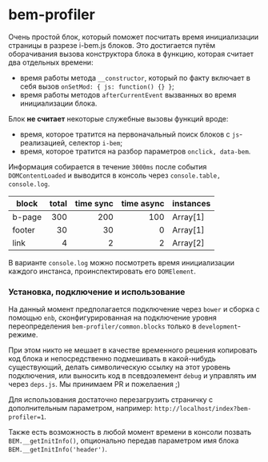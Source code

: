 bem-profiler
============

Очень простой блок, который поможет посчитать время инициализации страницы в разрезе i-bem.js блоков. Это достигается путём оборачивания вызова конструктора блока в функцию, которая считает два отдельных времени:

* время работы метода `__constructor`, который по факту включает в себя вызов `onSetMod: { js: function() {} }`;
* время работы методов `afterCurrentEvent` вызванных во время инициализации блока.

Блок **не считает** некоторые служебные вызовы функций вроде:

* время, которое тратится на первоначальный поиск блоков с `js`-реализацией, селектор `i-bem`;
* время, которое тратится на разбор параметров `onclick, data-bem`.

Информация собирается в течение `3000ms` после события `DOMContentLoaded` и выводится в консоль через `console.table, console.log`.

| block | total | time sync | time async | instances |
| ----- |------:|----------:|-----------:|-----------|
| b-page| 300   | 200       | 100        | Array[1]  |
| footer| 30    | 30        | 0          | Array[1]  |
| link  | 4     | 2         | 2          | Array[2]  |

В варианте `console.log` можно посмотреть время инициализации каждого инстанса, проинспектировать его `DOMElement`.

### Установка, подключение и использование

На данный момент предполагается подключение через `bower` и сборка с помощью `enb`, сконфигурированная на подключение уровня переопределения `bem-profiler/common.blocks` только в `development`-режиме.

При этом никто не мешает в качестве временного решения копировать код блока и непосредственно подмешивать в какой-нибудь существующий, делать символическую ссылку на этот уровень подключения, или выносить код в псевдоэлемент `debug` и управлять им через `deps.js`. Мы принимаем PR и пожелаения ;)

Для использования достаточно перезагрузить страничку с дополнительным параметром, например:
`http://localhost/index?bem-profiler=1`.

Также есть возможность в любой момент времени в консоли позвать `BEM.__getInitInfo()`, опционально передав параметром имя блока `BEM.__getInitInfo('header')`.
